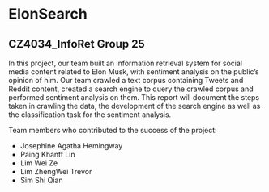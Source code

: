 # ElonSearch
## CZ4034_InfoRet Group 25

In this project, our team built an information retrieval system for social media content related to Elon Musk, with sentiment analysis on the public’s opinion of him. Our team crawled a text corpus containing Tweets and Reddit content, created a search engine to query the crawled corpus and performed sentiment analysis on them. This report will document the steps taken in crawling the data, the development of the search engine as well as the classification task for the sentiment analysis.

Team members who contributed to the success of the project:
- Josephine Agatha Hemingway
- Paing Khantt Lin
- Lim Wei Ze
- Lim ZhengWei Trevor
- Sim Shi Qian 






